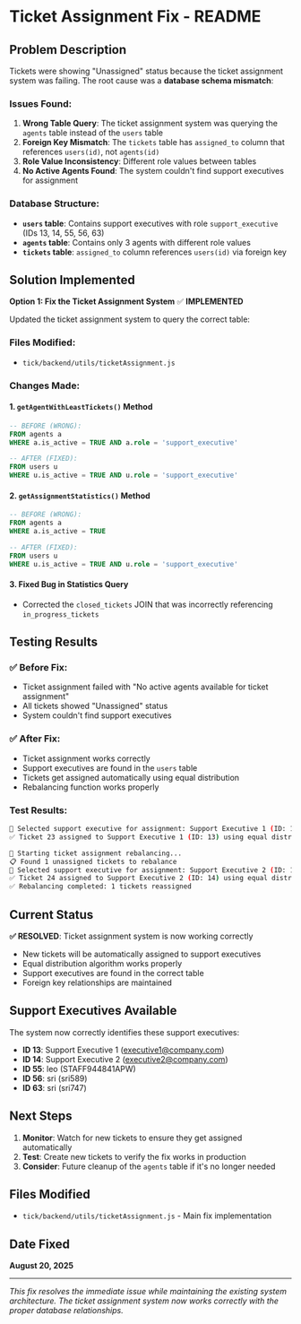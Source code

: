 # Ticket Assignment Fix - README

## Problem Description

Tickets were showing "Unassigned" status because the ticket assignment system was failing. The root cause was a **database schema mismatch**:

### Issues Found:
1. **Wrong Table Query**: The ticket assignment system was querying the `agents` table instead of the `users` table
2. **Foreign Key Mismatch**: The `tickets` table has `assigned_to` column that references `users(id)`, not `agents(id)`
3. **Role Value Inconsistency**: Different role values between tables
4. **No Active Agents Found**: The system couldn't find support executives for assignment

### Database Structure:
- **`users` table**: Contains support executives with role `support_executive` (IDs 13, 14, 55, 56, 63)
- **`agents` table**: Contains only 3 agents with different role values
- **`tickets` table**: `assigned_to` column references `users(id)` via foreign key

## Solution Implemented

**Option 1: Fix the Ticket Assignment System** ✅ **IMPLEMENTED**

Updated the ticket assignment system to query the correct table:

### Files Modified:
- `tick/backend/utils/ticketAssignment.js`

### Changes Made:

#### 1. `getAgentWithLeastTickets()` Method
```sql
-- BEFORE (WRONG):
FROM agents a
WHERE a.is_active = TRUE AND a.role = 'support_executive'

-- AFTER (FIXED):
FROM users u
WHERE u.is_active = TRUE AND u.role = 'support_executive'
```

#### 2. `getAssignmentStatistics()` Method
```sql
-- BEFORE (WRONG):
FROM agents a
WHERE a.is_active = TRUE

-- AFTER (FIXED):
FROM users u
WHERE u.is_active = TRUE AND u.role = 'support_executive'
```

#### 3. Fixed Bug in Statistics Query
- Corrected the `closed_tickets` JOIN that was incorrectly referencing `in_progress_tickets`

## Testing Results

### ✅ Before Fix:
- Ticket assignment failed with "No active agents available for ticket assignment"
- All tickets showed "Unassigned" status
- System couldn't find support executives

### ✅ After Fix:
- Ticket assignment works correctly
- Support executives are found in the `users` table
- Tickets get assigned automatically using equal distribution
- Rebalancing function works properly

### Test Results:
```bash
🎯 Selected support executive for assignment: Support Executive 1 (ID: 13) with 0 active tickets
✅ Ticket 23 assigned to Support Executive 1 (ID: 13) using equal distribution

🔄 Starting ticket assignment rebalancing...
📋 Found 1 unassigned tickets to rebalance
🎯 Selected support executive for assignment: Support Executive 2 (ID: 14) with 0 active tickets
✅ Ticket 24 assigned to Support Executive 2 (ID: 14) using equal distribution
✅ Rebalancing completed: 1 tickets reassigned
```

## Current Status

**✅ RESOLVED**: Ticket assignment system is now working correctly

- New tickets will be automatically assigned to support executives
- Equal distribution algorithm works properly
- Support executives are found in the correct table
- Foreign key relationships are maintained

## Support Executives Available

The system now correctly identifies these support executives:
- **ID 13**: Support Executive 1 (executive1@company.com)
- **ID 14**: Support Executive 2 (executive2@company.com)  
- **ID 55**: leo (STAFF944841APW)
- **ID 56**: sri (sri589)
- **ID 63**: sri (sri747)

## Next Steps

1. **Monitor**: Watch for new tickets to ensure they get assigned automatically
2. **Test**: Create new tickets to verify the fix works in production
3. **Consider**: Future cleanup of the `agents` table if it's no longer needed

## Files Modified

- `tick/backend/utils/ticketAssignment.js` - Main fix implementation

## Date Fixed

**August 20, 2025**

---

*This fix resolves the immediate issue while maintaining the existing system architecture. The ticket assignment system now works correctly with the proper database relationships.*
